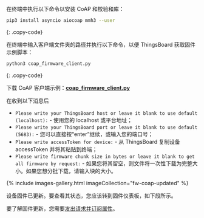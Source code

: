 在终端中执行以下命令以安装 CoAP 和校验和库：

```bash
pip3 install asyncio aiocoap mmh3 --user
```
{: .copy-code}

在终端中输入客户端文件夹的路径并执行以下命令，以便 ThingsBoard 获取固件示例脚本：

```bash
python3 coap_firmware_client.py 
```
{: .copy-code}

下载 CoAP 客户端示例：[**coap_firmware_client.py**](/docs/user-guide/resources/firmware/coap_firmware_client.py)

在收到以下消息后
- `Please write your ThingsBoard host or leave it blank to use default (localhost):` - 使用您的 localhost 或平台地址；
- `Please write your ThingsBoard port or leave it blank to use default (5683):` - 您可以直接按“enter”继续，或输入您的端口号；
- `Please write accessToken for device:` - 从 ThingsBoard 复制设备 accessToken 并将其粘贴到终端；
- `Please write firmware chunk size in bytes or leave it blank to get all firmware by request:` - 如果您将其留空，则文件将一次性下载为完整大小。如果您想分批下载，请输入块的大小。

{% include images-gallery.html imageCollection="fw-coap-updated" %}

设备固件已更新。要查看其状态，您应该转到固件仪表板，如下段所示。

要了解固件更新，您需要[发出请求并订阅属性](/docs/{{docsPrefix}}reference/coap-api/#firmware-api)。